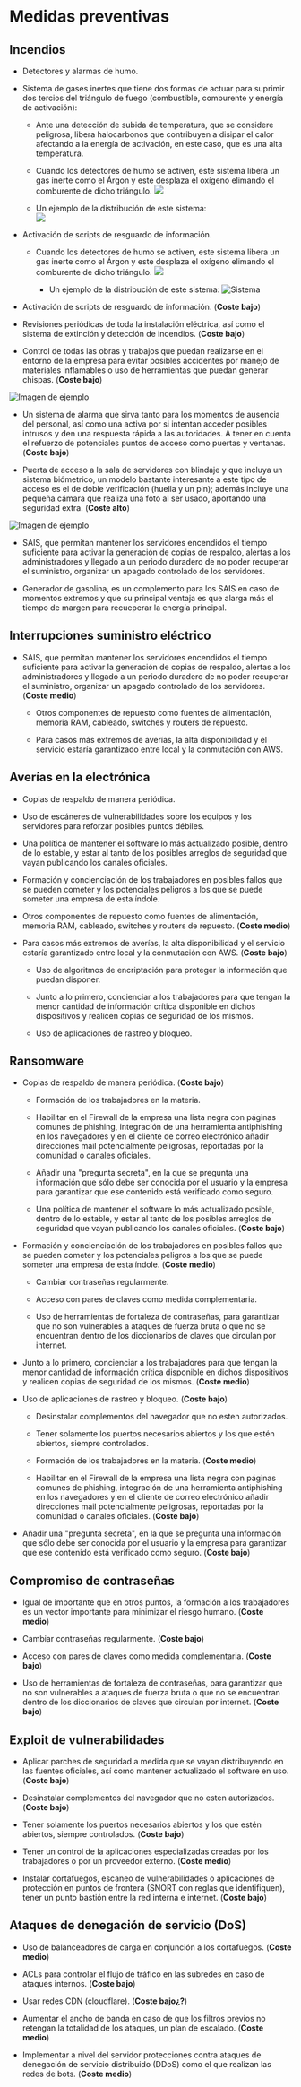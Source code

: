 # Medidas preventivas

## Incendios

- Detectores y alarmas de humo.

- Sistema de gases inertes que tiene dos formas de actuar para suprimir dos tercios del triángulo de fuego (combustible, comburente y energía de activación):

    - Ante una detección de subida de temperatura, que se considere peligrosa, libera halocarbonos que contribuyen a disipar el calor afectando a la energía de activación, en este caso, que es una alta temperatura.

    - Cuando los detectores de humo se activen, este sistema libera un gas inerte como el Árgon y este desplaza el oxígeno elimando el comburente de dicho triángulo. ![](https://i.postimg.cc/d1fmvWpW/gas-inerte.jpg)

    - Un ejemplo de la distribución de este sistema:  
  ![](https://www.siex2001.com/sites/default/files/imagecache/foto-info-sistemas/sistemas/imagenes/salainertes.jpg)

 - Activación de scripts de resguardo de información.

    - Cuando los detectores de humo se activen, este sistema libera un gas inerte como el Árgon y este desplaza el oxígeno elimando el comburente de dicho triángulo.
    ![](https://i.postimg.cc/d1fmvWpW/gas-inerte.jpg)

        - Un ejemplo de la distribución de este sistema:
      ![Sistema](https://www.siex2001.com/sites/default/files/imagecache/foto-info-sistemas/sistemas/imagenes/salainertes.jpg)

- Activación de scripts de resguardo de información. (**Coste bajo**)

- Revisiones periódicas de toda la instalación eléctrica, así como el sistema de extinción y detección de incendios. (**Coste bajo**)

- Control de todas las obras y trabajos que puedan realizarse en el entorno de la empresa para evitar posibles accidentes por manejo de materiales inflamables o uso de herramientas que puedan generar chispas. (**Coste bajo**)

![Imagen de ejemplo](https://external-content.duckduckgo.com/iu/?u=https%3A%2F%2Ftse2.mm.bing.net%2Fth%3Fid%3DOIP.yxvwoprNGes-TtYsAp8OawHaHa%26pid%3DApi&f=1)

- Un sistema de alarma que sirva tanto para los momentos de ausencia del personal, así como una activa por si intentan acceder posibles intrusos y den una respuesta rápida a las autoridades. A tener en cuenta el refuerzo de potenciales puntos de acceso como puertas y ventanas. (**Coste bajo**)

- Puerta de acceso a la sala de servidores con blindaje y que incluya un sistema biómetrico, un modelo bastante interesante a este tipo de acceso es el de doble verificación (huella y un pin); además incluye una pequeña cámara que realiza una foto al ser usado, aportando una seguridad extra. (**Coste alto**)

![Imagen de ejemplo](https://external-content.duckduckgo.com/iu/?u=https%3A%2F%2Ftse2.mm.bing.net%2Fth%3Fid%3DOIP.yxvwoprNGes-TtYsAp8OawHaHa%26pid%3DApi&f=1)

- SAIS, que permitan mantener los servidores encendidos el tiempo suficiente para activar la generación de copias de respaldo, alertas a los administradores y llegado a un periodo duradero de no poder recuperar el suministro, organizar un apagado controlado de los servidores.

- Generador de gasolina, es un complemento para los SAIS en caso de momentos extremos y que su principal ventaja es que alarga más el tiempo de margen para recueperar la energía principal.


## Interrupciones suministro eléctrico

- SAIS, que permitan mantener los servidores encendidos el tiempo suficiente para activar la generación de copias de respaldo, alertas a los administradores y llegado a un periodo duradero de no poder recuperar el suministro, organizar un apagado controlado de los servidores. (**Coste medio**)

    - Otros componentes de repuesto como fuentes de alimentación, memoria RAM, cableado, switches y routers de repuesto.

    - Para casos más extremos de averías, la alta disponibilidad y el servicio estaría garantizado entre local y la conmutación con AWS.


## Averías en la electrónica

- Copias de respaldo de manera periódica.

- Uso de escáneres de vulnerabilidades sobre los equipos y los servidores para reforzar posibles puntos débiles.

- Una política de mantener el software lo más actualizado posible, dentro de lo estable, y estar al tanto de los posibles arreglos de seguridad que vayan publicando los canales oficiales.

- Formación y concienciación de los trabajadores en posibles fallos que se pueden cometer y los potenciales peligros a los que se puede someter una empresa de esta índole.

- Otros componentes de repuesto como fuentes de alimentación, memoria RAM, cableado, switches y routers de repuesto. (**Coste medio**)

- Para casos más extremos de averías, la alta disponibilidad y el servicio estaría garantizado entre local y la conmutación con AWS. (**Coste bajo**)

    - Uso de algoritmos de encriptación para proteger la información que puedan disponer.

    - Junto a lo primero, concienciar a los trabajadores para que tengan la menor cantidad de información crítica disponible en dichos dispositivos y realicen copias de seguridad de los mismos.

    - Uso de aplicaciones de rastreo y bloqueo.

## Ransomware

- Copias de respaldo de manera periódica. (**Coste bajo**)

    - Formación de los trabajadores en la materia.

    - Habilitar en el Firewall de la empresa una lista negra con páginas comunes de phishing, integración de una herramienta antiphishing en los navegadores y en el cliente de correo electrónico añadir direcciones mail potencialmente peligrosas, reportadas por la comunidad o canales oficiales.

    - Añadir una "pregunta secreta", en la que se pregunta una información que sólo debe ser conocida por el usuario y la empresa para garantizar que ese contenido está verificado como seguro.

    - Una política de mantener el software lo más actualizado posible, dentro de lo estable, y estar al tanto de los posibles arreglos de seguridad que vayan publicando los canales oficiales. (**Coste bajo**)

- Formación y concienciación de los trabajadores en posibles fallos que se pueden cometer y los potenciales peligros a los que se puede someter una empresa de esta índole. (**Coste medio**)

    - Cambiar contraseñas regularmente.

    - Acceso con pares de claves como medida complementaria.

    - Uso de herramientas de fortaleza de contraseñas, para garantizar que no son vulnerables a ataques de fuerza bruta o  que no se encuentran dentro de los diccionarios de claves que circulan por internet.

- Junto a lo primero, concienciar a los trabajadores para que tengan la menor cantidad de información crítica disponible en dichos dispositivos y realicen copias de seguridad de los mismos. (**Coste medio**)

- Uso de aplicaciones de rastreo y bloqueo. (**Coste bajo**)

    - Desinstalar complementos del navegador que no esten autorizados.

    - Tener solamente los puertos necesarios abiertos y los que estén abiertos, siempre controlados.

    - Formación de los trabajadores en la materia. (**Coste medio**)

    - Habilitar en el Firewall de la empresa una lista negra con páginas comunes de phishing, integración de una herramienta antiphishing en los navegadores y en el cliente de correo electrónico añadir direcciones mail potencialmente peligrosas, reportadas por la comunidad o canales oficiales. (**Coste bajo**)

- Añadir una "pregunta secreta", en la que se pregunta una información que sólo debe ser conocida por el usuario y la empresa para garantizar que ese contenido está verificado como seguro. (**Coste bajo**)


## Compromiso de contraseñas

- Igual de importante que en otros puntos, la formación a los trabajadores es un vector importante para minimizar el riesgo humano. (**Coste medio**)

- Cambiar contraseñas regularmente. (**Coste bajo**)

- Acceso con pares de claves como medida complementaria. (**Coste bajo**)

- Uso de herramientas de fortaleza de contraseñas, para garantizar que no son vulnerables a ataques de fuerza bruta o  que no se encuentran dentro de los diccionarios de claves que circulan por internet. (**Coste bajo**)


## Exploit de vulnerabilidades

- Aplicar parches de seguridad a medida que se vayan distribuyendo en las fuentes oficiales, así como mantener actualizado el software en uso. (**Coste bajo**)

- Desinstalar complementos del navegador que no esten autorizados. (**Coste bajo**)

- Tener solamente los puertos necesarios abiertos y los que estén abiertos, siempre controlados. (**Coste bajo**)

- Tener un control de la aplicaciones especializadas creadas por los trabajadores o por un proveedor externo. (**Coste medio**)

- Instalar cortafuegos, escaneo de vulnerabilidades o aplicaciones de protección en puntos de frontera (SNORT con reglas que identifiquen), tener un punto bastión entre la red interna e internet. (**Coste bajo**)


## Ataques de denegación de servicio (DoS)

- Uso de balanceadores de carga en conjunción a los cortafuegos. (**Coste medio**)

- ACLs para controlar el flujo de tráfico en las subredes en caso de ataques internos. (**Coste bajo**)

- Usar redes CDN (cloudflare). (**Coste bajo¿?**)

- Aumentar el ancho de banda en caso de que los filtros previos no retengan la totalidad de los ataques, un plan de escalado. (**Coste medio**)

- Implementar a nivel del servidor protecciones contra ataques de denegación de servicio distribuido (DDoS) como el que realizan las redes de bots. (**Coste medio**)
